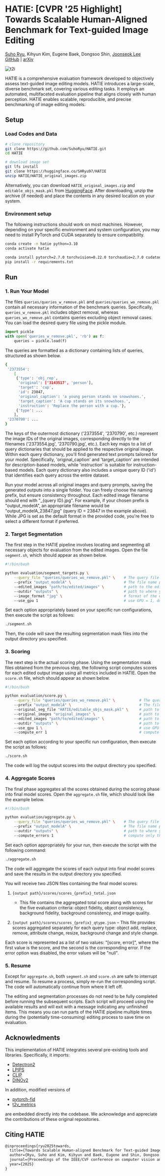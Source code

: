 # HATIE: [CVPR '25 Highlight] Towards Scalable Human-Aligned Benchmark for Text-guided Image Editing

[Suho Ryu](https://scholar.google.com/citations?user=fQCeEH0AAAAJ&hl)\,
Kihyun Kim\,
Eugene Baek\,
Dongsoo Shin\,
[Joonseok Lee](https://viplab.snu.ac.kr/)\
[GitHub](https://github.com/SuhoRyu/HATIE) | [arXiv](https://arxiv.org/abs/2505.00502)

![t2i](images/main.png)

HATIE is a comprehensive evaluation framework developed to objectively assess text-guided image editing models. HATIE introduces a large-scale, diverse benchmark set, covering various editing tasks. It employs an automated, multifaceted evaluation pipeline that aligns closely with human perception. HATIE enables scalable, reproducible, and precise benchmarking of image editing models.
 
## Setup
### Load Codes and Data 
```bash
# clone repository
git clone https://github.com/SuhoRyu/HATIE.git
cd HATIE
```
```bash
# download image set
git lfs install
git clone https://huggingface.co/SHRyu97/HATIE
unzip HATIE/HATIE_original_images.zip
```
Alternatively, you can download `HATIE_original_images.zip` and `editable_objs_mask.pkl` from [HuggingFace](https://huggingface.co/SHRyu97/HATIE). After downloading, unzip the archive (if needed) and place the contents in any desired location on your system.

### Environment setup
The following instructions should work on most machines. However, depending on your specific environment and system configuration, you may need to install PyTorch and CUDA separately to ensure compatibility.

```bash
conda create -n hatie python=3.10
conda activate hatie

conda install pytorch=2.7.0 torchvision=0.22.0 torchaudio=2.7.0 cudatoolkit=11.8 -c pytorch -c conda-forge
pip install -r requirements.txt
```

## Run
### 1. Run Your Model
The files `queries/queries_w_remove.pkl` and `queries/queries_wo_remove.pkl` contain all necessary information of the benchmark queries. Specifically, `queries_w_remove.pkl` includes object removal, whereas `queries_wo_remove.pkl` contains queries excluding object removal cases. You can load the desired query file using the pickle module.

```python
import pickle
with open('queries_w_remove.pkl', 'rb') as f:
    queries = pickle.load(f)
```

The queries are formatted as a dictionary containing lists of queries, structured as shown below.

```bash
{
 '2373554':
    [
     {'type': 'obj_rep',
      'original': ['3143517', 'person'],
      'target': 'cup',
      'id': 23847,
      'original_caption': 'a young person stands on snowshoes.',
      'target_caption': 'A cup stands on its snowshoes.',
      'instruction': 'Replace the person with a cup.'},
     {'type': ...
    ],
 '2370790': ...
}
```

The keys of the outermost dictionary ('2373554', '2370790', etc.) represent the image IDs of the original images, corresponding directly to the filenames ('2373554.jpg', '2370790.jpg', etc.). Each key maps to a list of query dictionaries that should be applied to the respective original image. Within each query dictionary, you'll find generated text prompts tailored for your model. Specifically, 'original_caption' and 'target_caption' are intended for description-based models, while 'instruction' is suitable for instruction-based models. Each query dictionary also includes a unique query ID ('id') that identifies each query across the entire dataset. 

Run your model across all original images and query prompts, saving the generated outputs into a single folder. You can freely choose the naming prefix, but ensure consistency throughout. Each edited image filename should end with "_{query ID}.jpg". For example, if your chosen prefix is "output_modelA", an appropriate filename would be "output_modelA_23847.jpg" (query ID = 23847 in the example above). While JPG is set as the default format in the provided code, you're free to select a different format if preferred.

### 2. Target Segmentation
The first step in the HATIE pipeline involves locating and segmenting all necessary objects for evaluation from the edited images. Open the file `segment.sh`, which should appear as shown below.

```bash
#!/bin/bash

python evaluation/segment_targets.py \
    --query_file "queries/queries_wo_remove.pkl" \    # The query file you used for editing
    --prefix "output_modelA" \                        # The file name prefix of edited images
    --edited_images "path/to/edited/images" \         # path to the edited images
    --outdir "outputs" \                              # path to where you desire to save the benchmark results
    --image_format "jpg" \                            # format of the edited images
    --use_gpu 1                                       # use GPU = 1, don't use GPU = 0
```

Set each option appropriately based on your specific run configurations, then execute the script as follows:

```bash
./segment.sh
```

Then, the code will save the resulting segmentation mask files into the output directory you specified.

### 3. Scoring
The next step is the actual scoring phase. Using the segmentation mask files obtained from the previous step, the following script computes scores for each edited output image using all metrics included in HATIE. Open the `score.sh` file, which should appear as shown below.

```bash
#!/bin/bash

python evaluation/score.py \
    --query_file "queries/queries_wo_remove.pkl" \           # The query file you used for editing
    --prefix "output_modelA" \                               # The file name prefix of edited images
    --original_seg_file "HATIE/editable_objs_mask.pkl" \     # path to the original images' object segmentation mask file 
    --original_images "original_images" \                    # path to original images
    --edited_images "path/to/edited/images" \                # path to edited images
    --outdir "outputs" \                                     # path to where you desire to save the benchmark results
    --use_gpu 1 \                                            # use GPU = 1, don't use GPU = 0
    --compute_err 1                                          # compute only the benchmark scores = 0, compute scores with error = 1
```

Set each option according to your specific run configuration, then execute the script as follows:

```bash
./score.sh
```

The code will log the output scores into the output directory you specified.

### 4. Aggregate Scores
The final phase aggregates all the scores obtained during the scoring phase into final model scores. Open the `aggregate.sh` file, which should look like the example below.

```bash
#!/bin/bash

python evaluation/aggregate.py \
    --query_file "queries/queries_wo_remove.pkl" \    # The query file you used for editing
    --prefix "output_modelA" \                        # The file name prefix of edited images
    --outdir "outputs" \                              # path to where you desire to save the benchmark results
    --compute_errors 1                                # compute only the benchmark scores = 0, compute scores with error = 1
```

Set each option appropriately for your run, then execute the script with the following command:

```bash
./aggregate.sh
```

The code will aggregate the scores of each output into final model scores and save the results in the output directory you specified.

You will receive two JSON files containing the final model scores:

1. `{output path}/scores/scores_{prefix}_total.json`
   - This file contains the aggregated total score along with scores for the five evaluation criteria:
   object fidelity, object consistency, background fidelity, background consistency, and image quality.

2. `{output path}/scores/scores_{prefix}_qtype.json`
   – This file provides scores aggregated separately for each query type:
   object add, replace, remove, attribute change, resize, background change and style change.

Each score is represented as a list of two values: "[score, error]", where the first value is the score, and the second is the corresponding error. If the error option was disabled, the error values will be "null".

### 5. Resume
Except for `aggregate.sh`, both `segment.sh` and `score.sh` are safe to interrupt and resume. To resume a process, simply re-run the corresponding script. The code will automatically continue from where it left off.

The editing and segmentation processes do not need to be fully completed before running the subsequent scripts. Each script will proceed using the available results and will exit with a message indicating any unfinished items. This means you can run parts of the HATIE pipeline multiple times during the (potentially time-consuming) editing process to save time on evaluation.

## Acknowledments
This implementation of HATIE integrates several pre-existing tools and libraries. Specifically, it imports:

* [Detectron2](https://github.com/facebookresearch/detectron2)
* [LPIPS](https://github.com/richzhang/PerceptualSimilarity)
* [CLIP](https://github.com/openai/CLIP)
* [DINOv2](https://github.com/facebookresearch/dinov2)

In addition, modified versions of 

* [pytorch-fid](https://github.com/mseitzer/pytorch-fid)
* [t2v\_metrics](https://github.com/linzhiqiu/t2v_metrics)

are embedded directly into the codebase. We acknowledge and appreciate the contributions of these original repositories.

 
## Citing HATIE
```latex
@inproceedings{ryu2025towards,
  title={Towards Scalable Human-aligned Benchmark for Text-guided Image Editing},
  author={Ryu, Suho and Kim, Kihyun and Baek, Eugene and Shin, Dongsoo and Lee, Joonseok},
  journal={Proceedings of the IEEE/CVF conference on computer vision and pattern recognition},
  year={2025}
}
```

 
